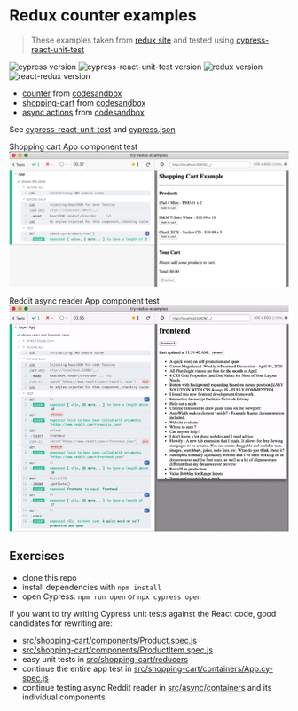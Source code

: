 # Redux counter examples

> These examples taken from [redux site](https://redux.js.org/introduction/examples) and tested using [cypress-react-unit-test](https://github.com/bahmutov/cypress-react-unit-test)

![cypress version](https://img.shields.io/badge/cypress-5.6.0-brightgreen) ![cypress-react-unit-test version](https://img.shields.io/badge/cypress--react--unit--test-4.17.2-brightgreen) ![redux version](https://img.shields.io/badge/redux-4.0.5-brightgreen) ![react-redux version](https://img.shields.io/badge/react--redux-6.0.1-brightgreen)

- [counter](src/counter) from [codesandbox](https://codesandbox.io/s/github/reduxjs/redux/tree/master/examples/counter)
- [shopping-cart](src/shopping-cart) from [codesandbox](https://codesandbox.io/s/github/reduxjs/redux/tree/master/examples/shopping-cart)
- [async actions](src/async) from [codesandbox](https://codesandbox.io/s/github/reduxjs/redux/tree/master/examples/async)

See [cypress-react-unit-test](https://github.com/bahmutov/cypress-react-unit-test) and [cypress.json](cypress.json)

Shopping cart App component test
![Shopping cart App test](images/shopping-cart-app.png)

Reddit async reader App component test
![Reddit async App test](images/async-app-test.gif)

## Exercises

- clone this repo
- install dependencies with `npm install`
- open Cypress: `npm run open` or `npx cypress open`

If you want to try writing Cypress unit tests against the React code, good candidates for rewriting are:

- [src/shopping-cart/components/Product.spec.js](src/shopping-cart/components/Product.spec.js)
- [src/shopping-cart/components/ProductItem.spec.js](src/shopping-cart/components/ProductItem.spec.js)
- easy unit tests in [src/shopping-cart/reducers](src/shopping-cart/reducers)
- continue the entire app test in [src/shopping-cart/containers/App.cy-spec.js](src/shopping-cart/containers/App.cy-spec.js)
- continue testing async Reddit reader in [src/async/containers](src/async/containers) and its individual components
